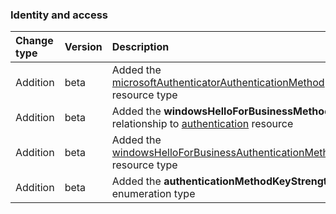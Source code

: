 ### Identity and access

| **Change type** | **Version** | **Description** |
|:---|:---|:---|
|Addition|beta|Added the [microsoftAuthenticatorAuthenticationMethod](https://docs.microsoft.com/en-us/graph/api/resources/microsoftAuthenticatorAuthenticationMethod?view=graph-rest-beta) resource type|
|Addition|beta|Added the **windowsHelloForBusinessMethods** relationship to [authentication](https://docs.microsoft.com/en-us/graph/api/resources/authentication?view=graph-rest-beta) resource|
|Addition|beta|Added the [windowsHelloForBusinessAuthenticationMethod](https://docs.microsoft.com/en-us/graph/api/resources/windowsHelloForBusinessAuthenticationMethod?view=graph-rest-beta) resource type|
|Addition|beta|Added the **authenticationMethodKeyStrength** enumeration type|

